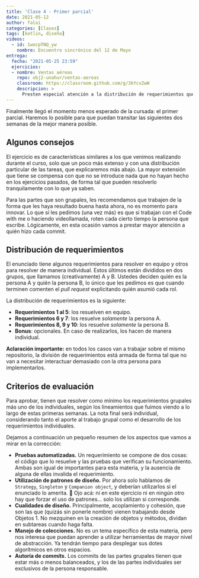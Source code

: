 ```yaml
---
title: 'Clase 4 - Primer parcial'
date: 2021-05-12
author: faloi
categories: [Clases]
tags: [kotlin, diseño]
videos:
  - id: 1wocpTNQ_yw
    nombre: Encuentro sincrónico del 12 de Mayo
entrega:
  fecha: "2021-05-25 23:59"
  ejercicios:
  - nombre: Ventas aéreas
    repo: obj2-unahur/ventas-aereas
    classroom: https://classroom.github.com/g/3kYcvZwW
    descripcion: >
      Presten especial atención a la distribución de requerimientos que explicamos más arriba.
---
```


Finalmente llegó el momento menos esperado de la cursada: el primer parcial. Haremos lo posible para que puedan transitar las siguientes dos semanas de la mejor manera posible.

## Algunos consejos

El ejercicio es de características similares a los que venimos realizando durante el curso, solo que un poco más extenso y con una distribución particular de las tareas, que explicaremos más abajo. La mayor extensión que tiene se compensa con que no se introduce nada que no hayan hecho en los ejercicios pasados, de forma tal que pueden resolverlo tranquilamente con lo que ya saben.

Para las partes que son grupales, les recomendamos que trabajen de la forma que les haya resultado buena hasta ahora, no es momento para innovar. Lo que sí les pedimos (una vez más) es que si trabajan con el Code with me o haciendo videollamada, roten cada cierto tiempo la persona que escribe. Lógicamente, en esta ocasión vamos a prestar mayor atención a quién hizo cada commit.

## Distribución de requerimientos

El enunciado tiene algunos requerimientos para resolver en equipo y otros para resolver de manera individual. Estos últimos están divididos en dos grupos, que llamamos (creativamente) A y B. Ustedes deciden quién es la persona A y quién la persona B, lo único que les pedimos es que cuando terminen comenten el _pull request_ explicitando quién asumió cada rol.

La distribución de requerimientos es la siguiente:

* **Requerimientos 1 al 5**: los resuelven en equipo.
* **Requerimientos 6 y 7**: los resuelve _solamente_ la persona A.
* **Requerimientos 8, 9 y 10**: los resuelve _solamente_ la persona B.
* **Bonus**: opcionales. En caso de realizarlos, los hacen de manera individual.

**Aclaración importante:** en todos los casos van a trabajar sobre el mismo repositorio, la división de requerimientos está armada de forma tal que no van a necesitar interactuar demasiado con la otra persona para implementarlos.

## Criterios de evaluación

Para aprobar, tienen que resolver como mínimo los requerimientos grupales más uno de los individuales, según los lineamientos que fuimos viendo a lo largo de estas primeras semanas. La nota final será individual, considerando tanto el aporte al trabajo grupal como el desarrollo de los requerimientos individuales.

Dejamos a continuación un pequeño resumen de los aspectos que vamos a mirar en la corrección:

* **Pruebas automatizadas.** Un requerimiento se compone de dos cosas: el código que lo resuelve y las pruebas que verifican su funcionamiento. Ambas son igual de importantes para esta materia, y la ausencia de alguna de ellas invalida el requerimiento.
* **Utilización de patrones de diseño.** Por ahora solo hablamos de `Strategy`, `Singleton` y `Companion object`, y deberían utilizarlos si el enunciado lo amerita. :eyes: Ojo acá: ni en este ejercicio ni en ningún otro hay que forzar el uso de patrones... solo los utilizan si corresponde.
* **Cualidades de diseño.** Principalmente, acoplamiento y cohesión, que son las que (quizás sin ponerle nombre) vienen trabajando desde Objetos 1. No mezquinen en la creación de objetos y métodos, dividan en subtareas cuando haga falta.
* **Manejo de colecciones.** No es un tema específico de esta materia, pero nos interesa que puedan aprender a utilizar herramientas de mayor nivel de abstracción. Ya tendrán tiempo para desplegar sus dotes algorítmicos en otros espacios.
* **Autoría de _commits_.** Los commits de las partes grupales tienen que estar más o menos balanceados, y los de las partes individuales ser exclusivos de la persona responsable.
